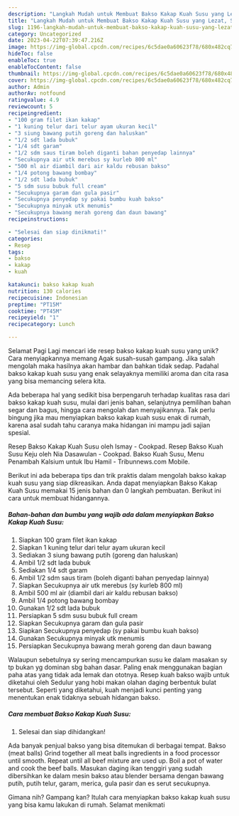 ```yaml
---
description: "Langkah Mudah untuk Membuat Bakso Kakap Kuah Susu yang Lezat, Sempurna"
title: "Langkah Mudah untuk Membuat Bakso Kakap Kuah Susu yang Lezat, Sempurna"
slug: 1196-langkah-mudah-untuk-membuat-bakso-kakap-kuah-susu-yang-lezat-sempurna
category: Uncategorized
date: 2023-04-22T07:39:47.216Z
image: https://img-global.cpcdn.com/recipes/6c5dae0a60623f78/680x482cq70/bakso-kakap-kuah-susu-foto-resep-utama.jpg
hideToc: false
enableToc: true
enableTocContent: false
thumbnail: https://img-global.cpcdn.com/recipes/6c5dae0a60623f78/680x482cq70/bakso-kakap-kuah-susu-foto-resep-utama.jpg
cover: https://img-global.cpcdn.com/recipes/6c5dae0a60623f78/680x482cq70/bakso-kakap-kuah-susu-foto-resep-utama.jpg
author: Admin
authorAv: notfound
ratingvalue: 4.9
reviewcount: 5
recipeingredient:
- "100 gram filet ikan kakap"
- "1 kuning telur dari telur ayam ukuran kecil"
- "3 siung bawang putih goreng dan haluskan"
- "1/2 sdt lada bubuk"
- "1/4 sdt garam"
- "1/2 sdm saus tiram boleh diganti bahan penyedap lainnya"
- "Secukupnya air utk merebus sy kurleb 800 ml"
- "500 ml air diambil dari air kaldu rebusan bakso"
- "1/4 potong bawang bombay"
- "1/2 sdt lada bubuk"
- "5 sdm susu bubuk full cream"
- "Secukupnya garam dan gula pasir"
- "Secukupnya penyedap sy pakai bumbu kuah bakso"
- "Secukupnya minyak utk menumis"
- "Secukupnya bawang merah goreng dan daun bawang"
recipeinstructions:

- "Selesai dan siap dinikmati!"
categories:
- Resep
tags:
- bakso
- kakap
- kuah

katakunci: bakso kakap kuah 
nutrition: 130 calories
recipecuisine: Indonesian
preptime: "PT15M"
cooktime: "PT45M"
recipeyield: "1"
recipecategory: Lunch

---
```



Selamat Pagi Lagi mencari ide resep bakso kakap kuah susu yang unik? Cara menyiapkannya memang Agak susah-susah gampang. Jika salah mengolah maka hasilnya akan hambar dan bahkan tidak sedap. Padahal bakso kakap kuah susu yang enak selayaknya memiliki aroma dan cita rasa yang bisa memancing selera kita.


Ada beberapa hal yang sedikit bisa berpengaruh terhadap kualitas rasa dari bakso kakap kuah susu, mulai dari jenis bahan, selanjutnya pemilihan bahan segar dan bagus, hingga cara mengolah dan menyajikannya. Tak perlu bingung jika mau menyiapkan bakso kakap kuah susu enak di rumah, karena asal sudah tahu caranya maka hidangan ini mampu jadi sajian spesial.

Resep Bakso Kakap Kuah Susu oleh Ismay - Cookpad. Resep Bakso Kuah Susu Keju oleh Nia Dasawulan - Cookpad. Bakso Kuah Susu, Menu Penambah Kalsium untuk Ibu Hamil - Tribunnews.com Mobile.


Berikut ini ada beberapa tips dan trik praktis dalam mengolah bakso kakap kuah susu yang siap dikreasikan. Anda dapat menyiapkan Bakso Kakap Kuah Susu memakai 15 jenis bahan dan 0 langkah pembuatan. Berikut ini cara untuk membuat hidangannya.

<!--inarticleads1-->

##### Bahan-bahan dan bumbu yang wajib ada dalam menyiapkan Bakso Kakap Kuah Susu:

1. Siapkan 100 gram filet ikan kakap
1. Siapkan 1 kuning telur dari telur ayam ukuran kecil
1. Sediakan 3 siung bawang putih (goreng dan haluskan)
1. Ambil 1/2 sdt lada bubuk
1. Sediakan 1/4 sdt garam
1. Ambil 1/2 sdm saus tiram (boleh diganti bahan penyedap lainnya)
1. Siapkan Secukupnya air utk merebus (sy kurleb 800 ml)
1. Ambil 500 ml air (diambil dari air kaldu rebusan bakso)
1. Ambil 1/4 potong bawang bombay
1. Gunakan 1/2 sdt lada bubuk
1. Persiapkan 5 sdm susu bubuk full cream
1. Siapkan Secukupnya garam dan gula pasir
1. Siapkan Secukupnya penyedap (sy pakai bumbu kuah bakso)
1. Gunakan Secukupnya minyak utk menumis
1. Persiapkan Secukupnya bawang merah goreng dan daun bawang


Walaupun sebetulnya sy sering mencampurkan susu ke dalam masakan sy tp bukan yg dominan sbg bahan dasar. Paling enak menggunakan bagian paha atas yang tidak ada lemak dan ototnya. Resep kuah bakso wajib untuk diketahui oleh Sedulur yang hobi makan olahan daging berbentuk bulat tersebut. Seperti yang diketahui, kuah menjadi kunci penting yang menentukan enak tidaknya sebuah hidangan bakso. 

<!--inarticleads2-->

##### Cara membuat Bakso Kakap Kuah Susu:


1. Selesai dan siap dihidangkan!

Ada banyak penjual bakso yang bisa ditemukan di berbagai tempat. Bakso (meat balls) Grind together all meat balls ingredients in a food processor until smooth. Repeat until all beef mixture are used up. Boil a pot of water and cook the beef balls. Masukan daging ikan tenggiri yang sudah dibersihkan ke dalam mesin bakso atau blender bersama dengan bawang putih, putih telur, garam, merica, gula pasir dan es serut secukupnya. 

Gimana nih? Gampang kan? Itulah cara menyiapkan bakso kakap kuah susu yang bisa kamu lakukan di rumah. Selamat menikmati
